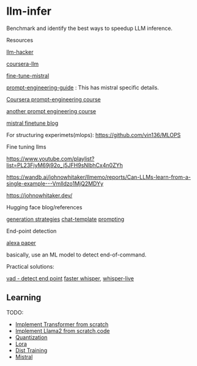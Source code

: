 # llm-infer
Benchmark and identify the best ways to speedup LLM inference.

Resources

[llm-hacker](https://github.com/fastai/lm-hackers/blob/main/lm-hackers.ipynb)

[coursera-llm](https://github.com/Ryota-Kawamura/Generative-AI-with-LLMs/tree/main)

[fine-tune-mistral](https://github.com/NielsRogge/Transformers-Tutorials/tree/master/Mistral)

[prompt-engineering-guide](https://www.promptingguide.ai/) : This has mistral specific details.

[Coursera prompt-engineering course](https://github.com/ksm26/chatGPT-Prompt-Engineering-for-Developers/tree/main)

[another prompt engineering course](https://github.com/mikeffendii/Building-Systems-with-the-ChatGPT-API)

[mistral finetune blog](https://medium.com/@parikshitsaikia1619/mistral-mastery-fine-tuning-fast-inference-guide-62e163198b06)


For structuring experimets(mlops): https://github.com/vin136/MLOPS

Fine tuning llms

https://www.youtube.com/playlist?list=PL23FjyM69j92o_j5JFH9sNlbhCx4n0ZYh

https://wandb.ai/johnowhitaker/llmemo/reports/Can-LLMs-learn-from-a-single-example---Vmlldzo1MjQ2MDYy

https://johnowhitaker.dev/

Hugging face blog/references

[generation strategies](https://huggingface.co/docs/transformers/en/generation_strategies)
[chat-template](https://huggingface.co/docs/transformers/en/chat_templating)
[prompting](https://huggingface.co/docs/transformers/en/tasks/prompting)

End-point detection

[alexa paper](https://arxiv.org/pdf/2401.08916.pdf)

basically, use an ML model to detect end-of-command.

Practical solutions:

[vad - detect end point](https://medium.com/axinc-ai/silerovad-machine-learning-model-to-detect-speech-segments-e99722c0dd41)
[faster whisper](https://github.com/SYSTRAN/faster-whisper), [whisper-live](https://github.com/collabora/WhisperLive)


## Learning

TODO:

- [Implement Transformer from scratch](https://github.com/hkproj/pytorch-transformer/tree/main)
- [Implement Llama2 from scratch](https://www.youtube.com/watch?v=oM4VmoabDAI),[code](https://github.com/hkproj/pytorch-llama)
- [Quantization](https://github.com/hkproj/quantization-notes)
- [Lora](https://github.com/hkproj/pytorch-lora)
- [Dist Training](https://github.com/hkproj/pytorch-transformer-distributed)
- [Mistral](https://github.com/hkproj/mistral-llm-notes/tree/main)

